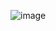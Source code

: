 ![image](https://github.com/jingom368/Team_Project_Spring/assets/67932739/9149dbb6-2435-4ec5-82d5-a4e22a72979a)
